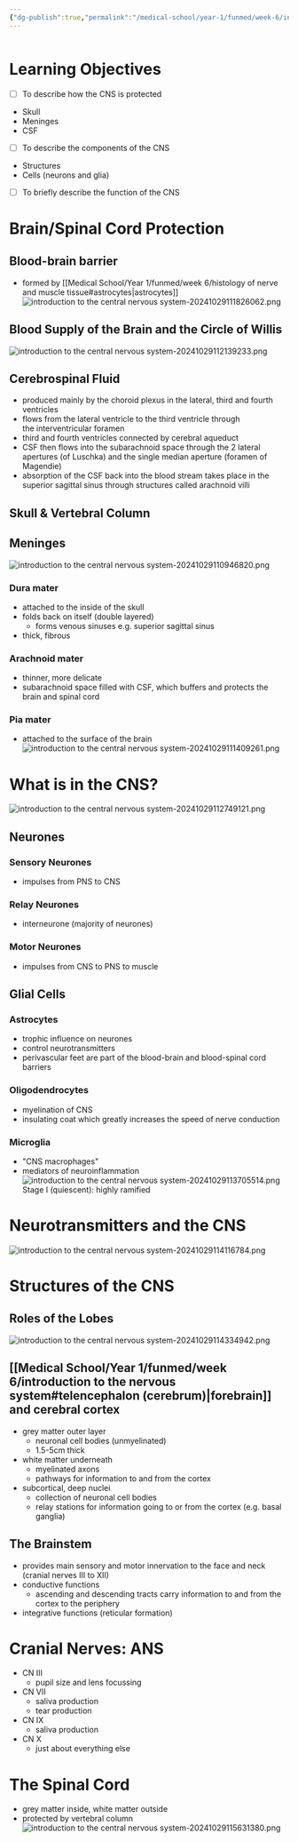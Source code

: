 ```yaml
---
{"dg-publish":true,"permalink":"/medical-school/year-1/funmed/week-6/introduction-to-the-central-nervous-system/","tags":["funmed"]}
---
```


```table-of-contents
```
# Learning Objectives
- [ ] To describe how the CNS is protected
- Skull
- Meninges
- CSF
- [ ] To describe the components of the CNS
- Structures
- Cells (neurons and glia)
- [ ] To briefly describe the function of the CNS

# Brain/Spinal Cord Protection
## Blood-brain barrier
- formed by [[Medical School/Year 1/funmed/week 6/histology of nerve and muscle tissue#astrocytes\|astrocytes]]
![introduction to the central nervous system-20241029111826062.png](/img/user/Medical%20School/Year%201/funmed/week%206/attachments/introduction%20to%20the%20central%20nervous%20system-20241029111826062.png)

## Blood Supply of the Brain and the Circle of Willis
![introduction to the central nervous system-20241029112139233.png](/img/user/Medical%20School/Year%201/funmed/week%206/attachments/introduction%20to%20the%20central%20nervous%20system-20241029112139233.png)

## Cerebrospinal Fluid
- produced mainly by the choroid plexus in the lateral, third and fourth ventricles
- flows from the lateral ventricle to the third ventricle through the interventricular foramen
- third and fourth ventricles connected by cerebral aqueduct
- CSF then flows into the subarachnoid space through the 2 lateral apertures (of Luschka) and the single median aperture (foramen of Magendie)
- absorption of the CSF back into the blood stream takes place in the superior sagittal sinus through structures called arachnoid villi
## Skull & Vertebral Column
## Meninges
![introduction to the central nervous system-20241029110946820.png](/img/user/Medical%20School/Year%201/funmed/week%206/attachments/introduction%20to%20the%20central%20nervous%20system-20241029110946820.png)
### Dura mater
- attached to the inside of the skull
- folds back on itself (double layered)
	- forms venous sinuses e.g. superior sagittal sinus
- thick, fibrous
### Arachnoid mater
- thinner, more delicate
- subarachnoid space filled with CSF, which buffers and protects the brain and spinal cord
### Pia mater
- attached to the surface of the brain
![introduction to the central nervous system-20241029111409261.png](/img/user/Medical%20School/Year%201/funmed/week%206/attachments/introduction%20to%20the%20central%20nervous%20system-20241029111409261.png)

# What is in the CNS?
![introduction to the central nervous system-20241029112749121.png](/img/user/Medical%20School/Year%201/funmed/week%206/attachments/introduction%20to%20the%20central%20nervous%20system-20241029112749121.png)

## Neurones
### Sensory Neurones
- impulses from PNS to CNS
### Relay Neurones
- interneurone (majority of neurones)
### Motor Neurones
- impulses from CNS to PNS to muscle

## Glial Cells
### Astrocytes
- trophic influence on neurones
- control neurotransmitters
- perivascular feet are part of the blood-brain and blood-spinal cord barriers

### Oligodendrocytes
- myelination of CNS
- insulating coat which greatly increases the speed of nerve conduction

### Microglia
- "CNS macrophages"
- mediators of neuroinflammation
![introduction to the central nervous system-20241029113705514.png](/img/user/Medical%20School/Year%201/funmed/week%206/attachments/introduction%20to%20the%20central%20nervous%20system-20241029113705514.png)
Stage I (quiescent): highly ramified

# Neurotransmitters and the CNS
![introduction to the central nervous system-20241029114116784.png](/img/user/Medical%20School/Year%201/funmed/week%206/attachments/introduction%20to%20the%20central%20nervous%20system-20241029114116784.png)

# Structures of the CNS
## Roles of the Lobes
![introduction to the central nervous system-20241029114334942.png](/img/user/Medical%20School/Year%201/funmed/week%206/attachments/introduction%20to%20the%20central%20nervous%20system-20241029114334942.png)

## [[Medical School/Year 1/funmed/week 6/introduction to the nervous system#telencephalon (cerebrum)\|forebrain]] and cerebral cortex
- grey matter outer layer
	- neuronal cell bodies (unmyelinated)
	- 1.5-5cm thick
- white matter underneath
	- myelinated axons
	- pathways for information to and from the cortex
- subcortical, deep nuclei
	- collection of neuronal cell bodies
	- relay stations for information going to or from the cortex (e.g. basal ganglia)

## The Brainstem
- provides main sensory and motor innervation to the face and neck (cranial nerves III to XII)
- conductive functions
	- ascending and descending tracts carry information to and from the cortex to the periphery
- integrative functions (reticular formation)

# Cranial Nerves: ANS
- CN III
	- pupil size and lens focussing
- CN VII
	- saliva production
	- tear production
- CN IX
	- saliva production
- CN X
	- just about everything else

# The Spinal Cord
- grey matter inside, white matter outside
- protected by vertebral column
![introduction to the central nervous system-20241029115631380.png](/img/user/Medical%20School/Year%201/funmed/week%206/attachments/introduction%20to%20the%20central%20nervous%20system-20241029115631380.png)
